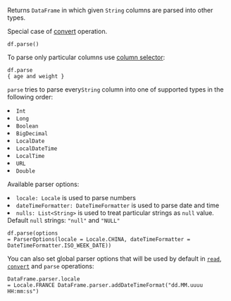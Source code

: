 <?xml version='1.0' encoding='UTF-8'?><topic xsi:noNamespaceSchemaLocation="https://resources.jetbrains.com/stardust/topic.v2.xsd" meta-keywords="" xmlns:xsi="http://www.w3.org/2001/XMLSchema-instance" id="parse" title="parse" _md-based="true"> 
<p _o="90" _o-sc="3,0" _o-l="3" _o-e="4,0" _o-tl="-1" _o-s="3,0" _o-cl="0" id="cfe71a5d">Returns <code _o="98" _o-sc="3,9" _o-l="3" _o-e="3,19" _o-tl="-1" _o-s="3,8" _o-cl="8" id="706464bb">DataFrame</code> in which given <code _o="125" _o-sc="3,36" _o-l="3" _o-e="3,43" _o-tl="-1" _o-s="3,35" _o-cl="35" id="bba46509">String</code> columns are parsed into other types.</p>
<p _o="172" _o-sc="5,0" _o-l="5" _o-e="6,0" _o-tl="-1" _o-s="5,0" _o-cl="0" id="9cf61d78">Special case of <a _o="188" _o-sc="5,17" LinkStatus="UNKNOWN" _o-l="5" _o-e="5,37" _o-tl="-1" _o-s="5,16" href="convert.md" _o-cl="16" id="5967074a">convert</a> operation.</p>

<code _o="244" _o-sc="10,0" _o-l="9" _o-e="11,3" _o-tl="-1" _o-s="9,0" style="block" _o-cl="0" id="68234325" lang="kotlin">df.parse()
</code>

<p _o="283" _o-sc="15,0" _o-l="15" _o-e="16,0" _o-tl="-1" _o-s="15,0" _o-cl="0" id="403c62e4">To parse only particular columns use <a _o="320" _o-sc="15,38" LinkStatus="UNKNOWN" _o-l="15" _o-e="15,74" _o-tl="-1" _o-s="15,37" href="ColumnSelectors.md" _o-cl="37" id="480292ae">column selector</a>:</p>

<code _o="383" _o-sc="20,0" _o-l="19" _o-e="21,3" _o-tl="-1" _o-s="19,0" style="block" _o-cl="0" id="e4bc33c" lang="kotlin">df.parse { age and weight }
</code>

<p _o="439" _o-sc="25,0" _o-l="25" _o-e="26,0" _o-tl="-1" _o-s="25,0" _o-cl="0" id="85b8cc51"><code _o="439" _o-sc="25,1" _o-l="25" _o-e="25,7" _o-tl="-1" _o-s="25,0" _o-cl="0" id="50c4f0f8">parse</code> tries to parse every<code _o="467" _o-sc="25,29" _o-l="25" _o-e="25,36" _o-tl="-1" _o-s="25,28" _o-cl="28" id="7ef94667">String</code> column into one of supported types in the following order:</p>
<list _o="535" _o-sc="26,0" _o-l="26" _o-e="35,0" _o-tl="-1" _o-s="26,0" _o-cl="0" id="a9f8104a">
<li _o="535" _o-sc="26,2" _o-l="26" _o-e="27,0" _o-tl="-1" _o-s="26,0" _o-cl="0" id="71f09620"><code _o="537" _o-sc="26,3" _o-l="26" _o-e="26,7" _o-tl="-1" _o-s="26,2" _o-cl="2" id="1c69266e">Int</code></li>
<li _o="543" _o-sc="27,2" _o-l="27" _o-e="28,0" _o-tl="-1" _o-s="27,0" _o-cl="0" id="5c7cbc55"><code _o="545" _o-sc="27,3" _o-l="27" _o-e="27,8" _o-tl="-1" _o-s="27,2" _o-cl="2" id="2b5616c">Long</code></li>
<li _o="552" _o-sc="28,2" _o-l="28" _o-e="29,0" _o-tl="-1" _o-s="28,0" _o-cl="0" id="b7f22cd"><code _o="554" _o-sc="28,3" _o-l="28" _o-e="28,11" _o-tl="-1" _o-s="28,2" _o-cl="2" id="ae46e2c4">Boolean</code></li>
<li _o="564" _o-sc="29,2" _o-l="29" _o-e="30,0" _o-tl="-1" _o-s="29,0" _o-cl="0" id="bf57ab83"><code _o="566" _o-sc="29,3" _o-l="29" _o-e="29,14" _o-tl="-1" _o-s="29,2" _o-cl="2" id="d973bf0c">BigDecimal</code></li>
<li _o="579" _o-sc="30,2" _o-l="30" _o-e="31,0" _o-tl="-1" _o-s="30,0" _o-cl="0" id="5c17dd93"><code _o="581" _o-sc="30,3" _o-l="30" _o-e="30,13" _o-tl="-1" _o-s="30,2" _o-cl="2" id="98936cf9">LocalDate</code></li>
<li _o="593" _o-sc="31,2" _o-l="31" _o-e="32,0" _o-tl="-1" _o-s="31,0" _o-cl="0" id="248a9354"><code _o="595" _o-sc="31,3" _o-l="31" _o-e="31,17" _o-tl="-1" _o-s="31,2" _o-cl="2" id="704f6c4d">LocalDateTime</code></li>
<li _o="611" _o-sc="32,2" _o-l="32" _o-e="33,0" _o-tl="-1" _o-s="32,0" _o-cl="0" id="1703cb3f"><code _o="613" _o-sc="32,3" _o-l="32" _o-e="32,13" _o-tl="-1" _o-s="32,2" _o-cl="2" id="8de8eb88">LocalTime</code></li>
<li _o="625" _o-sc="33,2" _o-l="33" _o-e="34,0" _o-tl="-1" _o-s="33,0" _o-cl="0" id="9001f0a2"><code _o="627" _o-sc="33,3" _o-l="33" _o-e="33,7" _o-tl="-1" _o-s="33,2" _o-cl="2" id="8cce9e62">URL</code></li>
<li _o="633" _o-sc="34,2" _o-l="34" _o-e="35,0" _o-tl="-1" _o-s="34,0" _o-cl="0" id="e6c819ae"><code _o="635" _o-sc="34,3" _o-l="34" _o-e="34,10" _o-tl="-1" _o-s="34,2" _o-cl="2" id="c4de9a5d">Double</code></li>
</list>
<p _o="645" _o-sc="36,0" _o-l="36" _o-e="37,0" _o-tl="-1" _o-s="36,0" _o-cl="0" id="30ed552c">Available parser options:</p>
<list _o="671" _o-sc="37,0" _o-l="37" _o-e="40,0" _o-tl="137" _o-s="37,0" _o-cl="0" id="c19cbf9a">
<li _o="671" _o-sc="37,2" _o-l="37" _o-e="38,0" _o-tl="-1" _o-s="37,0" _o-cl="0" id="9a09ba6e"><code _o="673" _o-sc="37,3" _o-l="37" _o-e="37,18" _o-tl="-1" _o-s="37,2" _o-cl="2" id="6b5383f8">locale: Locale</code> is used to parse numbers</li>
<li _o="715" _o-sc="38,2" _o-l="38" _o-e="39,0" _o-tl="-1" _o-s="38,0" _o-cl="0" id="90b0b893"><code _o="717" _o-sc="38,3" _o-l="38" _o-e="38,40" _o-tl="-1" _o-s="38,2" _o-cl="2" id="6bfbee3f">dateTimeFormatter: DateTimeFormatter</code> is used to parse date and time</li>
<li _o="787" _o-sc="39,2" _o-l="39" _o-e="40,0" _o-tl="21" _o-s="39,0" _o-cl="0" id="869db24b"><code _o="789" _o-sc="39,3" _o-l="39" _o-e="39,23" _o-tl="19" _o-s="39,2" _o-cl="2" id="a8b857ce">nulls: List&lt;String></code> is used to treat particular strings as <code _o="850" _o-sc="39,64" _o-l="39" _o-e="39,69" _o-tl="-1" _o-s="39,63" _o-cl="63" id="1d653a78">null</code> value. Default <code _o="872" _o-sc="39,86" _o-l="39" _o-e="39,91" _o-tl="-1" _o-s="39,85" _o-cl="85" id="9af5fb89">null</code> strings: <code _o="888" _o-sc="39,102" _o-l="39" _o-e="39,109" _o-tl="-1" _o-s="39,101" _o-cl="101" id="ecc3d6fc">"null"</code> and <code _o="901" _o-sc="39,115" _o-l="39" _o-e="39,122" _o-tl="-1" _o-s="39,114" _o-cl="114" id="ae01888b">"NULL"</code></li>
</list>

<code _o="941" _o-sc="44,0" _o-l="43" _o-e="45,3" _o-tl="-1" _o-s="43,0" style="block" _o-cl="0" id="e2735861" lang="kotlin">df.parse(options = ParserOptions(locale = Locale.CHINA, dateTimeFormatter = DateTimeFormatter.ISO_WEEK_DATE))
</code>

<p _o="1079" _o-sc="49,0" _o-l="49" _o-e="50,0" _o-tl="-1" _o-s="49,0" _o-cl="0" id="83241045">You can also set global parser options that will be used by default in <a _o="1150" _o-sc="49,72" LinkStatus="UNKNOWN" _o-l="49" _o-e="49,88" _o-tl="-1" _o-s="49,71" href="read.md" _o-cl="71" id="52fc4202"><code _o="1151" _o-sc="49,73" _o-l="49" _o-e="49,78" _o-tl="-1" _o-s="49,72" _o-cl="72" id="73d01420">read</code></a>, <a _o="1169" _o-sc="49,91" LinkStatus="UNKNOWN" _o-l="49" _o-e="49,113" _o-tl="-1" _o-s="49,90" href="convert.md" _o-cl="90" id="5448dd5c"><code _o="1170" _o-sc="49,92" _o-l="49" _o-e="49,100" _o-tl="-1" _o-s="49,91" _o-cl="91" id="586a09cb">convert</code></a> and <code _o="1197" _o-sc="49,119" _o-l="49" _o-e="49,125" _o-tl="-1" _o-s="49,118" _o-cl="118" id="6981ff78">parse</code> operations:</p>

<code _o="1251" _o-sc="54,0" _o-l="53" _o-e="56,3" _o-tl="-1" _o-s="53,0" style="block" _o-cl="0" id="8e6bd48" lang="kotlin">DataFrame.parser.locale = Locale.FRANCE
DataFrame.parser.addDateTimeFormat("dd.MM.uuuu HH:mm:ss")
</code>

</topic>